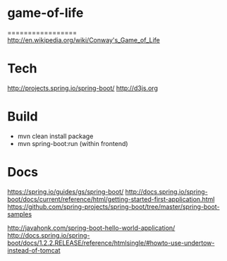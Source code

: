 # game-of-life
=================
http://en.wikipedia.org/wiki/Conway's_Game_of_Life

Tech
=================
http://projects.spring.io/spring-boot/
http://d3js.org

Build
=================
- mvn clean install package
- mvn spring-boot:run (within frontend)

Docs
=================
https://spring.io/guides/gs/spring-boot/
http://docs.spring.io/spring-boot/docs/current/reference/html/getting-started-first-application.html
https://github.com/spring-projects/spring-boot/tree/master/spring-boot-samples

http://javahonk.com/spring-boot-hello-world-application/
http://docs.spring.io/spring-boot/docs/1.2.2.RELEASE/reference/htmlsingle/#howto-use-undertow-instead-of-tomcat
